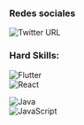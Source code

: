### Redes sociales

![Twitter URL](https://img.shields.io/twitter/url?style=social&url=https%3A%2F%2Ftwitter.com%2Fmanolooo349)

### Hard Skills:
![Flutter](https://img.shields.io/badge/Flutter-0095D5?style=for-the-badge&logo=flutter&logoColor=white&labelColor=101010)</br>
![React](https://img.shields.io/badge/React-61DAFB?style=for-the-badge&logo=react&logoColor=white&labelColor=101010)</br>

![Java](https://img.shields.io/badge/Java-FF0000?style=for-the-badge&logo=java&logoColor=white&labelColor=101010)</br>
![JavaScript](https://img.shields.io/badge/JavaScript-F7DF1E?style=for-the-badge&logo=JavaScript&logoColor=white&labelColor=101010)</br>
